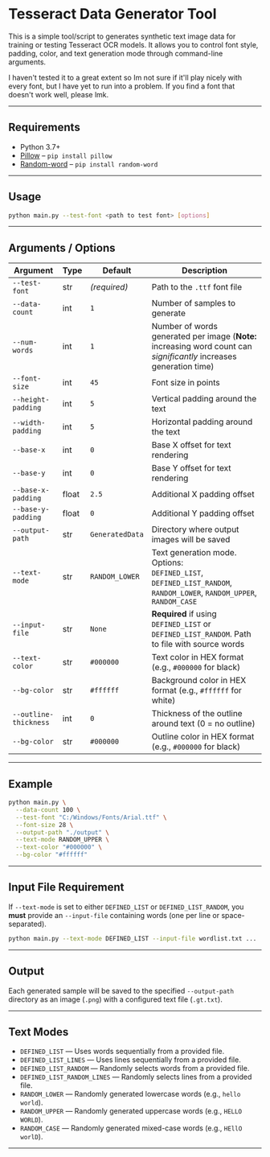 # Tesseract Data Generator Tool     


This is a simple tool/script to generates synthetic text image data for training or testing Tesseract OCR models. It allows you to control font style, padding, color, and text generation mode through command-line arguments. 

I haven't tested it to a great extent so Im not sure if it'll play nicely with every font, but I have yet to run into a problem. If you find a font that doesn't work well, please lmk.

---

## Requirements

- Python 3.7+
- [Pillow](https://pypi.org/project/Pillow/) – `pip install pillow`
- [Random-word](https://pypi.org/project/random-word/) – `pip install random-word`

---

## Usage

```bash
python main.py --test-font <path to test font> [options]
````

---

## Arguments / Options

| Argument           | Type  | Default         | Description                                                                                                             |
| ------------------ | ----- | --------------- | ----------------------------------------------------------------------------------------------------------------------- |
| `--test-font`      | str   | *(required)*    | Path to the `.ttf` font file                                                                                            |
| `--data-count`     | int   | `1`             | Number of samples to generate                                                                                           |
| `--num-words`      | int   | `1`             | Number of words generated per image (**Note:** increasing word count can *significantly* increases generation time)                                                                                     |
| `--font-size`      | int   | `45`            | Font size in points                                                                                                     |
| `--height-padding` | int | `5`             | Vertical padding around the text                                                                                        |
| `--width-padding`  | int | `5`             | Horizontal padding around the text                                                                                      |
| `--base-x`         | int   | `0`             | Base X offset for text rendering                                                                                        |
| `--base-y`         | int   | `0`             | Base Y offset for text rendering                                                                                        |
| `--base-x-padding` | float | `2.5`           | Additional X padding offset                                                                                             |
| `--base-y-padding` | float | `0`             | Additional Y padding offset                                                                                             |
| `--output-path`    | str   | `GeneratedData` | Directory where output images will be saved                                                                             |
| `--text-mode`      | str   | `RANDOM_LOWER`  | Text generation mode. Options:<br> `DEFINED_LIST`, `DEFINED_LIST_RANDOM`, `RANDOM_LOWER`, `RANDOM_UPPER`, `RANDOM_CASE` |
| `--input-file`     | str   | `None`          | **Required** if using `DEFINED_LIST` or `DEFINED_LIST_RANDOM`. Path to file with source words                           |
| `--text-color`     | str   | `#000000`       | Text color in HEX format (e.g., `#000000` for black)                                                                    |
| `--bg-color`       | str   | `#ffffff`       | Background color in HEX format (e.g., `#ffffff` for white)                                                              |
| `--outline-thickness`     | int   | `0`       | Thickness of the outline around text (0 = no outline)                                                                    |
| `--bg-color`       | str   | `#000000`       | Outline color in HEX format (e.g., `#000000` for black)                                                              |


---


## Example

```bash
python main.py \
  --data-count 100 \
  --test-font "C:/Windows/Fonts/Arial.ttf" \
  --font-size 28 \
  --output-path "./output" \
  --text-mode RANDOM_UPPER \
  --text-color "#000000" \
  --bg-color "#ffffff"
```

---

## Input File Requirement

If `--text-mode` is set to either `DEFINED_LIST` or `DEFINED_LIST_RANDOM`, you **must** provide an `--input-file` containing words (one per line or space-separated).

```bash
python main.py --text-mode DEFINED_LIST --input-file wordlist.txt ...
```
---
## Output

Each generated sample will be saved to the specified `--output-path` directory as an image (`.png`) with a configured text file (`.gt.txt`).

---

## Text Modes

* `DEFINED_LIST` — Uses words sequentially from a provided file.
* `DEFINED_LIST_LINES` — Uses lines sequentially from a provided file.
* `DEFINED_LIST_RANDOM` — Randomly selects words from a provided file.
* `DEFINED_LIST_RANDOM_LINES` — Randomly selects lines from a provided file.
* `RANDOM_LOWER` — Randomly generated lowercase words (e.g., `hello world`).
* `RANDOM_UPPER` — Randomly generated uppercase words (e.g., `HELLO WORLD`).
* `RANDOM_CASE` — Randomly generated mixed-case words (e.g., `HEllO worlD`).

---
